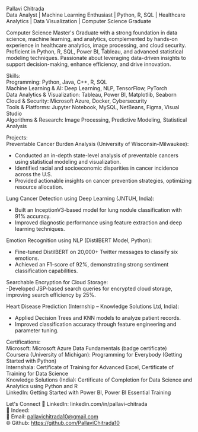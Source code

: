 Pallavi Chitrada  
Data Analyst | Machine Learning Enthusiast | Python, R, SQL | Healthcare Analytics | Data Visualization | Computer Science Graduate

Computer Science Master's Graduate with a strong foundation in data science, machine learning, and analytics, complemented by hands-on experience in healthcare analytics, image processing, and cloud security. Proficient in Python, R, SQL, Power BI, Tableau, and advanced statistical modeling techniques. Passionate about leveraging data-driven insights to support decision-making, enhance efficiency, and drive innovation.

Skills:  
Programming: Python, Java, C++, R, SQL  
Machine Learning & AI: Deep Learning, NLP, TensorFlow, PyTorch  
Data Analytics & Visualization: Tableau, Power BI, Matplotlib, Seaborn  
Cloud & Security: Microsoft Azure, Docker, Cybersecurity  
Tools & Platforms: Jupyter Notebook, MySQL, NetBeans, Figma, Visual Studio  
Algorithms & Research: Image Processing, Predictive Modeling, Statistical Analysis

Projects:  
Preventable Cancer Burden Analysis (University of Wisconsin-Milwaukee):
- Conducted an in-depth state-level analysis of preventable cancers using statistical modeling and visualization.
- Identified racial and socioeconomic disparities in cancer incidence across the U.S.
- Provided actionable insights on cancer prevention strategies, optimizing resource allocation.

Lung Cancer Detection using Deep Learning (JNTUH, India):
- Built an InceptionV3-based model for lung nodule classification with 91% accuracy.
- Improved diagnostic performance using feature extraction and deep learning techniques.

Emotion Recognition using NLP (DistilBERT Model, Python):
- Fine-tuned DistilBERT on 20,000+ Twitter messages to classify six emotions.
- Achieved an F1-score of 92%, demonstrating strong sentiment classification capabilities.

Searchable Encryption for Cloud Storage:  
-Developed JSP-based search queries for encrypted cloud storage, improving search efficiency by 25%.

Heart Disease Prediction (Internship – Knowledge Solutions Ltd, India):
- Applied Decision Trees and KNN models to analyze patient records.
- Improved classification accuracy through feature engineering and parameter tuning.

Certifications:  
Microsoft: Microsoft Azure Data Fundamentals (badge certificate)  
Coursera (University of Michigan): Programming for Everybody (Getting Started with Python)  
Internshala: Certificate of Training for Advanced Excel, Certificate of Training for Data Science  
Knowledge Solutions (India): Certificate of Completion for Data Science and Analytics using Python and R  
LinkedIn: Getting Started with Power BI, Power BI Essential Training  

Let's Connect
💼 LinkedIn: linkedin.com/in/pallavi-chitrada  
💼 Indeed:   
📧 Email: pallavichitrada10@gmail.com  
🌐 Github: https://github.com/PallaviChitrada10  

